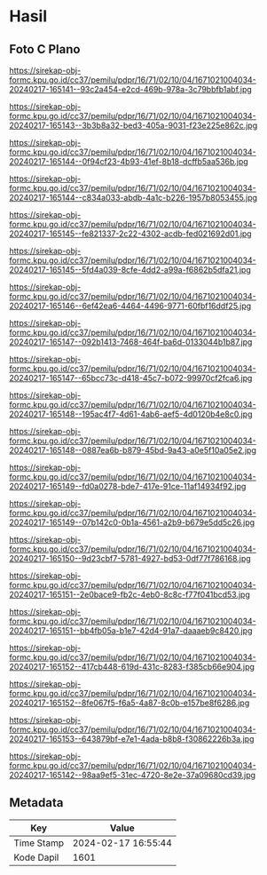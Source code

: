 # Hasil

## Foto C Plano

https://sirekap-obj-formc.kpu.go.id/cc37/pemilu/pdpr/16/71/02/10/04/1671021004034-20240217-165141--93c2a454-e2cd-469b-978a-3c79bbfb1abf.jpg

https://sirekap-obj-formc.kpu.go.id/cc37/pemilu/pdpr/16/71/02/10/04/1671021004034-20240217-165143--3b3b8a32-bed3-405a-9031-f23e225e862c.jpg

https://sirekap-obj-formc.kpu.go.id/cc37/pemilu/pdpr/16/71/02/10/04/1671021004034-20240217-165144--0f94cf23-4b93-41ef-8b18-dcffb5aa536b.jpg

https://sirekap-obj-formc.kpu.go.id/cc37/pemilu/pdpr/16/71/02/10/04/1671021004034-20240217-165144--c834a033-abdb-4a1c-b226-1957b8053455.jpg

https://sirekap-obj-formc.kpu.go.id/cc37/pemilu/pdpr/16/71/02/10/04/1671021004034-20240217-165145--fe821337-2c22-4302-acdb-fed021692d01.jpg

https://sirekap-obj-formc.kpu.go.id/cc37/pemilu/pdpr/16/71/02/10/04/1671021004034-20240217-165145--5fd4a039-8cfe-4dd2-a99a-f6862b5dfa21.jpg

https://sirekap-obj-formc.kpu.go.id/cc37/pemilu/pdpr/16/71/02/10/04/1671021004034-20240217-165146--6ef42ea6-4464-4496-9771-60fbf16ddf25.jpg

https://sirekap-obj-formc.kpu.go.id/cc37/pemilu/pdpr/16/71/02/10/04/1671021004034-20240217-165147--092b1413-7468-464f-ba6d-0133044b1b87.jpg

https://sirekap-obj-formc.kpu.go.id/cc37/pemilu/pdpr/16/71/02/10/04/1671021004034-20240217-165147--65bcc73c-d418-45c7-b072-99970cf2fca6.jpg

https://sirekap-obj-formc.kpu.go.id/cc37/pemilu/pdpr/16/71/02/10/04/1671021004034-20240217-165148--195ac4f7-4d61-4ab6-aef5-4d0120b4e8c0.jpg

https://sirekap-obj-formc.kpu.go.id/cc37/pemilu/pdpr/16/71/02/10/04/1671021004034-20240217-165148--0887ea6b-b879-45bd-9a43-a0e5f10a05e2.jpg

https://sirekap-obj-formc.kpu.go.id/cc37/pemilu/pdpr/16/71/02/10/04/1671021004034-20240217-165149--fd0a0278-bde7-417e-91ce-11af14934f92.jpg

https://sirekap-obj-formc.kpu.go.id/cc37/pemilu/pdpr/16/71/02/10/04/1671021004034-20240217-165149--07b142c0-0b1a-4561-a2b9-b679e5dd5c26.jpg

https://sirekap-obj-formc.kpu.go.id/cc37/pemilu/pdpr/16/71/02/10/04/1671021004034-20240217-165150--9d23cbf7-5781-4927-bd53-0df77f786168.jpg

https://sirekap-obj-formc.kpu.go.id/cc37/pemilu/pdpr/16/71/02/10/04/1671021004034-20240217-165151--2e0bace9-fb2c-4eb0-8c8c-f77f041bcd53.jpg

https://sirekap-obj-formc.kpu.go.id/cc37/pemilu/pdpr/16/71/02/10/04/1671021004034-20240217-165151--bb4fb05a-b1e7-42d4-91a7-daaaeb9c8420.jpg

https://sirekap-obj-formc.kpu.go.id/cc37/pemilu/pdpr/16/71/02/10/04/1671021004034-20240217-165152--417cb448-619d-431c-8283-f385cb66e904.jpg

https://sirekap-obj-formc.kpu.go.id/cc37/pemilu/pdpr/16/71/02/10/04/1671021004034-20240217-165152--8fe067f5-f6a5-4a87-8c0b-e157be8f6286.jpg

https://sirekap-obj-formc.kpu.go.id/cc37/pemilu/pdpr/16/71/02/10/04/1671021004034-20240217-165153--643879bf-e7e1-4ada-b8b8-f30862226b3a.jpg

https://sirekap-obj-formc.kpu.go.id/cc37/pemilu/pdpr/16/71/02/10/04/1671021004034-20240217-165142--98aa9ef5-31ec-4720-8e2e-37a09680cd39.jpg


## Metadata

| Key        | Value               |
| ---------- | ------------------- |
| Time Stamp | 2024-02-17 16:55:44 |
| Kode Dapil | 1601                |



